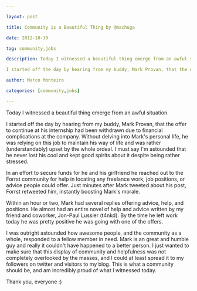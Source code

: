 ---
layout: post
title: Community is a Beautiful Thing by @machuga
date: 2012-10-30
tag: community,jobs
description: Today I witnessed a beautiful thing emerge from an awful situation.

I started off the day by hearing from my buddy, Mark Provan, that the offer to continue at his
author: Marco Monteiro
categories: [community,jobs]
---

Today I witnessed a beautiful thing emerge from an awful situation.

I started off the day by hearing from my buddy, Mark Provan, that the offer to continue at his internship had been withdrawn due to financial complications at the company.  Without delving into Mark's personal life, he was relying on this job to maintain his way of life and was rather (understandably) upset by the whole ordeal.  I must say I'm astounded that he never lost his cool and kept good spirits about it despite being rather stressed.  
<!--more-->
In an effort to secure funds for he and his girlfriend he reached out to the Forrst community for help in locating any freelance work, job positions, or advice people could offer.  Just minutes after Mark tweeted about his post, Forrst retweeted him, instantly boosting Mark's morale.  

Within an hour or two, Mark had several replies offering advice, help, and positions.  He almost had an entire novel of help and advice written by my friend and coworker, Jon-Paul Lussier (t4nkd).  By the time he left work today he was pretty positive he was going with one of the offers.

I was outright astounded how awesome people, and the community as a whole, responded to a fellow member in need.  Mark is an great and humble guy and really it couldn't have happened to a better person.  I just wanted to make sure that this display of community and helpfulness was not completely overlooked by the masses, and I could at least spread it to my followers on twitter and visitors to my blog.  This is what a community should be, and am incredibly proud of what I witnessed today.

Thank you, everyone :)